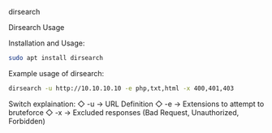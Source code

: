 dirsearch

Dirsearch Usage

Installation and Usage:

~~~bash
sudo apt install dirsearch
~~~

Example usage of dirsearch:

~~~bash
dirsearch -u http://10.10.10.10 -e php,txt,html -x 400,401,403
~~~

Switch explaination:
   ◇ -u → URL Definition
   ◇ -e → Extensions to attempt to bruteforce
   ◇ -x → Excluded responses (Bad Request, Unauthorized, Forbidden)
